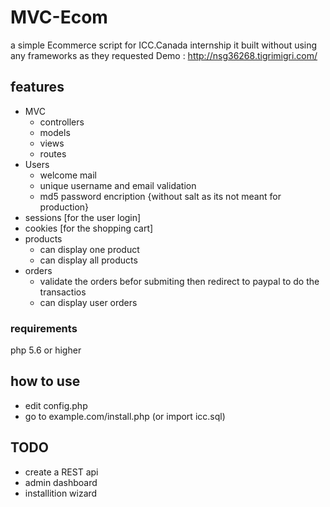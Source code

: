 # MVC-Ecom
a simple Ecommerce script for ICC.Canada internship 
it built without using any frameworks as they requested
Demo : http://nsg36268.tigrimigri.com/
## features
* MVC
  * controllers
  * models
  * views
  * routes
* Users 
  * welcome mail
  * unique username and email validation
  * md5 password encription {without salt as its not meant for production}
* sessions [for the user login]
* cookies [for the shopping cart]
* products
  * can display one product
  * can display all products
* orders 
  * validate the orders befor submiting then redirect to paypal to do the transactios
  * can display user orders

### requirements
php 5.6 or higher
## how to use
* edit config.php
* go to example.com/install.php (or import icc.sql) 

## TODO
* create a REST api
* admin dashboard
* installition wizard 
